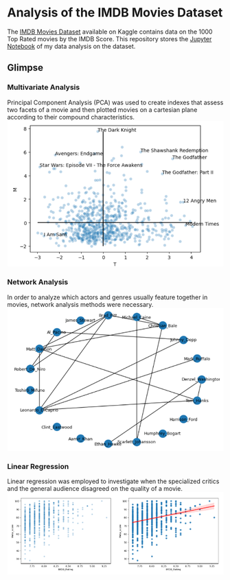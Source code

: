 # Analysis of the IMDB Movies Dataset
The [IMDB Movies Dataset](https://www.kaggle.com/datasets/harshitshankhdhar/imdb-dataset-of-top-1000-movies-and-tv-shows) available on Kaggle contains data on 
the 1000 Top Rated movies by the IMDB Score. This repository stores the [Jupyter Notebook](https://github.com/vitormarquesr/imdb_top_movies_eda/blob/main/imdb-movies-eda.ipynb) of my data analysis on the dataset.

## Glimpse

### Multivariate Analysis
Principal Component Analysis (PCA) was used to create indexes that assess two facets of a movie and then plotted movies on a cartesian plane according to their compound characteristics.
![Alt text](figures/pca.png)

### Network Analysis
In order to analyze which actors and genres usually feature together in movies, network analysis methods were necessary.
![Alt text](figures/network.png)

### Linear Regression
Linear regression was employed to investigate when the specialized critics and the general audience disagreed on the quality of a movie.
![Alt text](figures/linear_reg.png)


